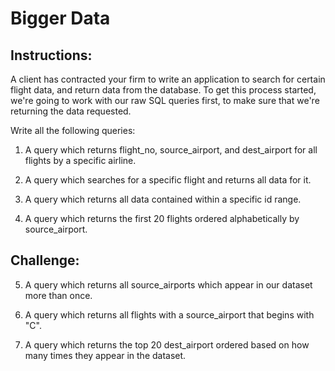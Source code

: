 # Bigger Data

## Instructions:

A client has contracted your firm to write an application to search for certain flight data, and return data from the database. To get this process started, we're going to work with our raw SQL queries first, to make sure that we're returning the data requested.

Write all the following queries:

1. A query which returns flight_no, source_airport, and dest_airport for all flights by a specific airline.

2. A query which searches for a specific flight and returns all data for it.

3. A query which returns all data contained within a specific id range.

4. A query which returns the first 20 flights ordered alphabetically by source_airport.

## Challenge:

5. A query which returns all source_airports which appear in our dataset more than once.

6. A query which returns all flights with a source_airport that begins with "C".

7. A query which returns the top 20 dest_airport ordered based on how many times they appear in the dataset.